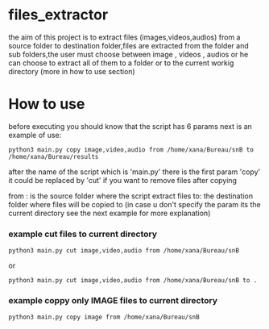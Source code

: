 # files_extractor
the aim of this project is to extract files (images,videos,audios) from a source folder to destination folder,files are extracted from the folder and sub folders,the user must choose between image , videos , audios or he can choose to extract all of them to a folder or to the current workig directory (more in how to use section) 

# How to use

before executing you should know that the script has 6 params next is an example of use:

```
python3 main.py copy image,video,audio from /home/xana/Bureau/snB to /home/xana/Bureau/results 

```
after the name of the script which is 'main.py' there is the first param 'copy' it could be replaced by 'cut' if you want to remove files after copying

from : is the source folder where the script extract files
to:  the destination folder where files will be copied to (in case u don't specify the param its the current directory see the next example for more explanation)

### example cut files to current directory
```
python3 main.py cut image,video,audio from /home/xana/Bureau/snB 

```

or

```
python3 main.py cut image,video,audio from /home/xana/Bureau/snB to .

```

### example coppy only IMAGE files to current directory
```
python3 main.py copy image from /home/xana/Bureau/snB 

```